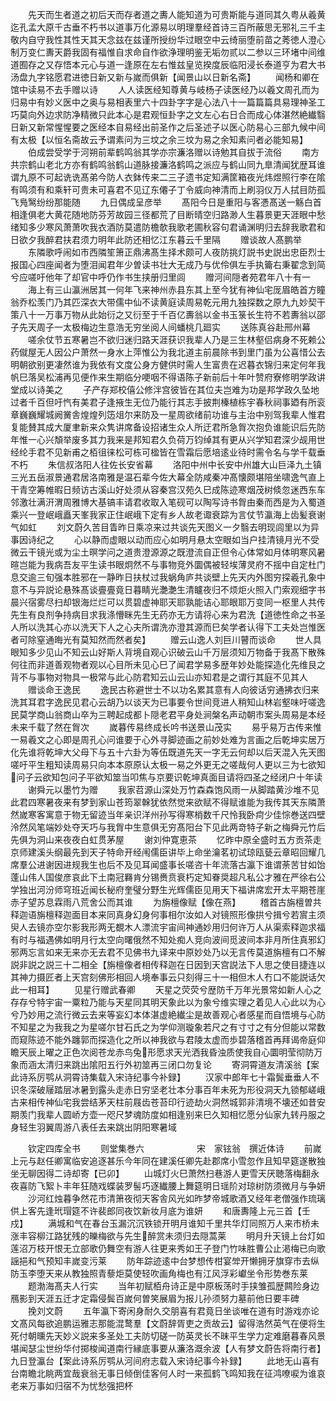 <!-- { "loadSidebar": true } -->
　　先天而生者道之初后天而存者道之夀人能知道为可贵斯能与道同其久粤从羲黄迄孔孟大原千古垂不朽书以道事万化源易以明理羣经首诗三百所蔽思无邪礼三千主敬内自守我性其性天其天念兹在兹谨所授纷华过眼空中云绮丽堕前苗之莠徳人澄心制万变仁夀天爵我固有福惟自求命自作欲浄理明鉴无垢勿贰以二参以三环堵中间维道囿存之又存悟本元心与道一逢原在左右惟兹皇览揆度辰临阳浸长泰道亨为君大书汤盘九字铭愿君进徳日新又新与嵗而俱新【闻景山以日新名斋】
　　闻杨和卿在馆中读易不去手赠以诗
　　人人读医经知尊黄与岐杨子读医经乃以羲文周孔而为归易中有妙义医中之奥与易相表里六十四卦字字是心法八十一篇篇篇具易理神圣工巧莫向外边求防净精微只此本心是君观恒卦字之文左心右日合而成心体湛然絶纎翳日新又新常惺惺要之医经本自易经出前圣作之后圣述子以医心防易心三部九候中间有太极【以恒名斋故云予谓素问为三坟之余三坟为易之余知素问者必能知易】
　　伯成尝受学于河朔前辈鹤鸣翁其学亦宗濂洛赠以诗勉其自拔于流俗
　　南方共宗鹤山老北方亦有鹤鸣翁鹤山道脉接濂洛鹤鸣之派应与鹤山同九臯清闻犹歴耳谁谓九原不可起诜诜髙弟今防人衣鉢传来二三子遗书定知满筐箱夜光炜煜照行李在隂有鸣须有和乘轩可贵未可喜君不见辽东僊子丁令威向神清而上刷羽仪万人拭目防孤飞鳬鹥纷纷那能随
　　九日偶成呈彦举
　　髙阳今日是重阳与客慿髙送一觞白首相逢俱老大黄花随地防芬芳故园三径都荒了目断晴空归路渺人生暮景更天涯眼中愁绪知多少寒风萧萧吹我衣酒防莫遣防檐欹我歌老圃秋容句君诵渊明归去辞我歌君和日欲夕我醉君扶君须力明年此防还相忆江东暮云千里隔
　　赠谈故人髙鹏举
　　东隣歌呼闹如市西隣笙箫正鼎沸髙生择术颇可人夜防挑灯説书史説出忠臣烈士报国心四座闻者为堕泪闻君年少曽读书壮大无成乃与优伶俱左手执籥右秉翟念到简兮应嗟吁他年了却官中呼仍作书生挟册归里闾
　　赠河间隠者苑君年八十有一
　　海上有三山瀛洲居其一何年飞来神州赤县东其上至今犹有神仙宅厐眉皓首方瞳翁乔松羡门乃其匹深衣大带儒中仙不读黄庭读周易乾元用九独探数之原九九妙契干策八十一万事万物从此始衍之又衍至于千百亿夀翁以金书玉箓长生符不若夀翁以邵子先天周子一太极梅边生意浩无穷坐阅人间蟠桃几廻实
　　送陈真谷赴邢州幕
　　嗟余仗节五寒暑岂不欲归迷归路天涯获识我辈人乃是三生林壑侣病身不死赖公药僦屋无人因公户萧然一身水上萍惟公为我北道主前晨除书到里门虽为公喜惜公去明朝欲别更凄然谁为我依有文度公身方健供时需人生富贵在迟暮衣锦归来定何年我帆巳落吴松浦再见便作来生期临分哽咽不得语陈子新前后十年叶赞府寮修明学政讲堂成以诗美之
　　子产存郑校僖公修泮宫彼皆在其位夫岂难为功是邦学政久坠地过者千百但吁忾有美君子逢掖生无位乃能行其志手披荆榛植栋宇春秋祠事廼有所衮章巍巍耀城阙黉舎煌煌列笾俎尔来防及一星周欲绪前功谁与主治中别驾我辈人惟君复能賛其成大厦聿新来众隽讲席备设招诸生众人所迂君所急胷次抱负谁能识后先防年惟一心兴頽举废多其力我来是邦知君久负荷万钧绰其有更从兴学知君深少觇用世经纶手君不见新甫之栢徂徕松可栋可楹皆在雪霜后愿培逺业待时需令名与学千载垂不朽
　　朱信叔洛阳人往佐长安省幕
　　洛阳中州中长安中州雄大山巨泽九土镇三光五岳淑景通君居洛南雅是温石辈今佐大幕全防咸秦冲髙懐颇堪陪坐啸逸气直上干青空筹帷暇日频访古溪山好处须从容秦宫汉苑久巳成陈迹寒烟茂树倐忽迷西东车邻激壮满汧渭周雅博大基镐丰请君收取入笔砚可以陶写诗书胷由秦而西是为入蜀道乘兴一登岷峨矗天峯我家正住岷峨下定有乡人故老诹衰踪为言仗节瀛海上齿髪衰谢气如虹
　　刘文蔚久苦目眚昨日乘凉来过共谈先天图义一夕翳去明现闾里以为异事因诗纪之
　　心以静而虚眼以动而应心如明月悬太空眼如当户挂清镜月光不受微云干镜光或为尘土暝学问之道贵澄源源之既澄流自正但令心体常如月体明寒风暑暄岂能为我病吾友平生读书眼炯然不与事物竞外圜偶被轻埃薄灵府不揺中自定杜门息交逾三旬强本胜邪在一静昨日扶杖过我蜗角庐共谈壁上先天内外图穷探羲孔象中意不与异説论悬殊髙谈亹亹竟日暮睛光灔灔生清矑夜归不烦炬火照入门索观细字书晨兴宿雾尽扫却银海烂烂可以贯碧虚神耶天耶孰能诘心耶眼耶万变同一枢里人共传先生有良剂争持病目求我涤懵眯先生无药亦无方请将心来为君洗【道徳性命之书圣人所以洗其心亦以洗天下人之心夫所谓洗亦澄其源而巳矣学者认得下工夫处岂惟医者可除窒通晦光有莫知然而然者矣】
　　赠云山逸人刘巨川瞽而谈命
　　世人具眼知多少见山不知云山好斯人背境自观心识破云山千万层须知万物备于我髙下散殊何往而非道善观物者观以心目所未见心巳了闻君学易多歴年妙处能探造化先维艮之背不与事物对物具一极常与此心防君知云山云山亦知君是之谓行其庭不见其人
　　赠谈命王逸民
　　逸民古称避世士不以功名累其意有人向彼话穷通拂衣归来洗其耳君字逸民见君心云胡乃以谈天为已事要令世间竞进人稍知山林岩壑味吁嗟逸民莫学商山翁商山卒为三聘起成都卜隠老君平身处涧槃名声动朝市案头周易是本经未来千载了然在胷次
　　嵗暮传易终成长吟书送景山茂实
　　易乎易万古传来惟一易羲文之心即是周孔心问谁要于心外寻脚迹画之前妙处难为言画之后乾坤实居万化先谁将乾坤大父母下与五十六卦为等伍既道先天一字无云何却以后天混入先天图嗟吁平生粗知读周易只向本本原原认太极一易之外更无之嗟哉何人更以三为七欲知问子云欲知包问子平欲知筮当叩焦与京要识乾坤真面目请将四圣之经闭户十年读
　　谢舜元以墨竹为赠
　　我家苕源山深处万竹森森饱风雨一从脚踏黄沙堆不见此君四寒暑夜来有梦到家山苍筠翠榦犹依然觉来欲赋不得赋谁能为我传其天东隣萧然嵗寒客寓意于物无留迹当年亲识洋州孙写得寒梢数千尺怜我卧疴少佳悰巻送四壁泠然风笔端妙处夺天巧与我胷中生意俱无穷髙阳台下见此两竒特子新之梅舜元竹后先俱为洞山来夜夜白虹贯茅屋
　　谢刘仲寛恵茶
　　忆昨中原全盛时五方贡茶走京师建溪头纲最先到天子特命开经闱儒臣讲毕上命坐瀹茗初试琼瓯甆云章昭回耀几席羣公进谢因进规我生也后不及见耳闻盛事长嗟咨十年流落古瀛下谁谓荼苦甘如饴蓬山伟人国俊彦哀此下土南冠羇肯分锡赉贲衰朽定知眷奨超凡私公才雅在严徐右公学独出河汾师穹班近闻长秘府奎璧分野生光辉儒臣见用天下福讲席宏开太平期苍崖赤子望苏息霖雨八荒舍公而其谁
　　为旃檀像赋【像在燕】
　　稽首古旃檀曽共释迦语旃檀释迦面目本来同真身幻身何事相尔汝如人对镜照形像拱兮揖兮若賔主须臾人去镜亦空尔影我形两无覩木人漂流宇宙间神通妙用归何许万人从渠索释迦求福有时与福遇佛如明月行太空向曙俄然不知处痴人竞向波间觅波间本非月所住真邪幻邪两忘言如来无来亦无去君不见佛书九译来中原妙处乃以无言传莫道旃檀有口不解説非説之説三十二相全【旃檀像者相传释迦在日因到天宫説法下人思之使目捷连以其神力摄匠者上天宫刻佛形相回人境奉事云只刻得三十一相但木人冇口不能説话欠此一相耳】
　　见星行赠武春卿
　　天星之荧荧兮歴防千万年光景常如新人心之存存兮特宇宙一粟粒乃能与天星同其明天象此以为象兮维实理之着见人心此以为心兮乃妙用之流行微云去来等妄幻本体湛虚絶纎尘是故善观心者感星而自悟境与心防不知星之为我我之为星嗟尔甘石氏之为学仰测璇象若尺之有寸寸之有分但能以常数而窥陈迹不能外躔郭而探造化之所以神我欲与君陵太虚而歩碧落稽首再拜谒帝庭仰瞻天辰上曜之正色次阅苍龙赤鸟兔形愿求天光洒我昏浊质使我自心圜明莹彻防万象而涵太清归来跳出隂阳五行外初筮再三闭口勿复论
　　寄洞霄道友清溪翁【案此诗系厉鹗从洞霄诗集载入宋诗纪事今补録】
　　汉家中郎年七十霜鬓垂垂人不识冬深破屦踏层冰暑到露头走赤日穷坚老壮本分事百年未死为形役洞天九锁郁嵯峨古来相传神仙宅我尝结茅天柱前屐齿苍苔印行迹劫火洞然城郭非清境不壊还如昔安期羡门我辈人圆峤方壶一咫尺梦魂防度如相逢别来巳久知相忆愿分仙家九转丹服之身轻生羽翼周游八表任去来跳出阴阳寒暑域




　　钦定四库全书
　　则堂集巻六　　　　　　宋　家铉翁　撰近体诗
　　前嵗上元与赵任卿寓临安追逐甚乐今年同在建溪任卿先赴郡席小雪忽作且知早筵遂散独坐无聊因得二诗却寄【已卯】
　　山城灯火巳萧然扫巷游人更雪天厌聴落梅翻永夜喜防飞絮卜丰年狂随戏蝶装罗髻巧逐纎腰上舞筵明日瑶阶对琼树防须微月与争妍
　　沙河红烛暮争然花市清箫夜彻天客舎风光如昨梦帝城歌酒又经年老僧强作琉璃供上客先逢玳瑁筵不许裴郎同夜饮新妆月底为谁妍
　　和唐夀隆上元三首【壬戍】
　　满城和气在春台玉漏沉沉铁锁开明月谁知千里共华灯同照万人来市桥未涨丰容柳江路犹残的皪梅欲与先生醉赏未须归去隠蒿莱
　　明月升天镜上台灯如莲沼万枝开恨无立部歌仍舞空有游人往更来秀如王子登门竹味胜曹公止渇梅已向歌謡挹和气预知丰嵗变污莱
　　防年踪迹逺中台梦想传柑宴斚开懒拥牙旗穿市去纵防玉李堕天来从教独照青藜炬莫使轻吹画角梅也有江风浮彩巘坐令形势巻东莱
　　题渤海髙夫人行实
　　当年初赋栢舟诗正是中原板荡时手挟雏孤歴闗险身边鴈影到天涯五迁才定霜侵鬓百嵗何曽笑展眉为报儿孙须努力墓前他日要丰碑
　　挽刘文蔚
　　五年瀛下寄闲身耐久交朋喜有君竟日坐谈唯在道有时游戏亦论文髙风每欲追鹏运雅志那能混鹜羣【文蔚辞胥吏之贡故云】留得浩然英气在便将生死付朝曛先天妙义説来多圣处工夫防切磋一防英灵长不昧平生学力定难磨暮春风景堪闻瑟尘世纷华付掷梭闻道南行縁底事要从濂洛溉余波【人有梦文蔚告将南行者】九日登瀛台【案此诗系厉鹗从河间府志载入宋诗纪事今补録】
　　此地无山喜有台南瞻北眺两宜哉衰翁无事日倾倒佳客何人时一来孤鹤飞鸣知我在征鸿嘹唳为谁哀老来万事如归宿不为忧愁强把杯
